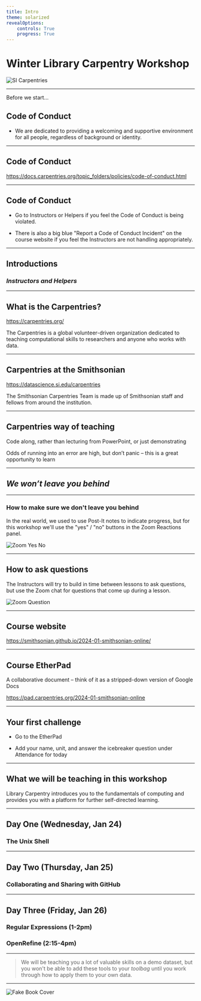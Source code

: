 ```yaml
---
title: Intro
theme: solarized
revealOptions:
    controls: True
    progress: True
---
```



# Winter Library Carpentry Workshop

![SI Carpentries](images/si_carpentries.png)

---

Before we start...

## Code of Conduct

* We are dedicated to providing a welcoming and supportive environment for all people, regardless of background or identity.

---

## Code of Conduct

https://docs.carpentries.org/topic_folders/policies/code-of-conduct.html

---

## Code of Conduct

* Go to Instructors or Helpers if you feel the Code of Conduct is being violated.

* There is also a big blue "Report a Code of Conduct Incident" on the course website if you feel the Instructors are not handling appropriately.

---

## Introductions

### *Instructors and Helpers*

---

## What is the Carpentries?

https://carpentries.org/

The Carpentries is a global volunteer-driven organization dedicated to teaching computational skills to researchers and anyone who works with data.

---

## Carpentries at the Smithsonian

https://datascience.si.edu/carpentries

The Smithsonian Carpentries Team is made up of Smithsonian staff and fellows from around the institution.

---

## Carpentries way of teaching

Code along, rather than lecturing from PowerPoint, or just demonstrating

Odds of running into an error are high, but don’t panic – this is a great opportunity to learn

---

## ***We won’t leave you behind***

---

### How to make sure we don't leave you behind

In the real world, we used to use Post-It notes to indicate progress, but for this workshop we'll use the "yes" / "no" buttons in the Zoom Reactions panel.

![Zoom Yes No](images/zoom_screenshot.png)

---

## How to ask questions

The Instructors will try to build in time between lessons to ask questions, but use the Zoom chat for questions that come up during a lesson.

![Zoom Question](images/zoom_chat.png)

---

## Course website

https://smithsonian.github.io/2024-01-smithsonian-online/

---

## Course EtherPad

A collaborative document – think of it as a stripped-down version of Google Docs

https://pad.carpentries.org/2024-01-smithsonian-online

---

## Your first challenge

* Go to the EtherPad

* Add your name, unit, and answer the icebreaker question under Attendance for today

---

## What we will be teaching in this workshop

Library Carpentry introduces you to the fundamentals of computing and provides you with a platform for further self-directed learning.

---

## Day One (Wednesday, Jan 24)

### The Unix Shell


---

## Day Two (Thursday, Jan 25)

### Collaborating and Sharing with GitHub

---

## Day Three (Friday, Jan 26)

### Regular Expressions (1-2pm)
### OpenRefine (2:15-4pm)

---

> We will be teaching you a lot of valuable skills on a demo dataset, but you won't be able to add these tools to your *toolbag* until you work through how to apply them to your own data.

---

![Fake Book Cover](images/changing_stuff.jpg)
